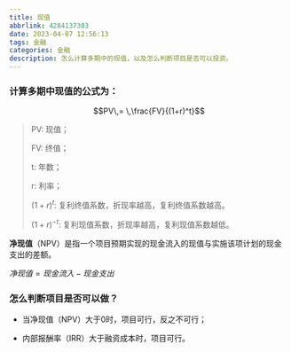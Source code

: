 ```yaml
---
title: 现值
abbrlink: 4284137303
date: 2023-04-07 12:56:13
tags: 金融
categories: 金融
description: 怎么计算多期中的现值，以及怎么判断项目是否可以投资。
---
```


### 计算**多期中现值**的公式为：

$$PV\,= \,\frac{FV}{(1+r)^t}$$

> PV: 现值；
>
> FV: 终值；
>
> t: 年数；
>
> r: 利率；
>
> $(1+r)^t$: 复利终值系数，折现率越高，复利终值系数越高。
>
> $(1+r)^{-t}$: 复利现值系数，折现率越高，复利现值系数越低。


**净现值**（NPV）是指一个项目预期实现的现金流入的现值与实施该项计划的现金支出的差额。

$净现值 = 现金流入 - 现金支出$

### 怎么判断项目是否可以做？

- 当净现值（NPV）大于0时，项目可行，反之不可行；

- 内部报酬率（IRR）大于融资成本时，项目可行。

